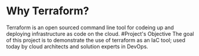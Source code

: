 # Why Terraform?
Terraform is an open sourced command line tool for codeing up and deploying infrastructure as code on the cloud.
#Project's Objective
The goal of this project is to demonstrate the use of terraform as an IaC tool; used today by cloud architects and solution experts in DevOps.
